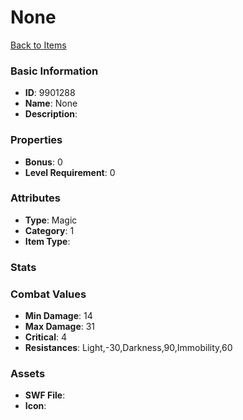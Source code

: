 # None



[Back to Items](../items.md)

### Basic Information

- **ID**: 9901288
- **Name**: None
- **Description**: 

### Properties

- **Bonus**: 0
- **Level Requirement**: 0

### Attributes

- **Type**: Magic
- **Category**: 1
- **Item Type**: 

### Stats


### Combat Values

- **Min Damage**: 14
- **Max Damage**: 31
- **Critical**: 4
- **Resistances**: Light,-30,Darkness,90,Immobility,60

### Assets

- **SWF File**: 
- **Icon**: 

